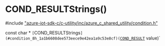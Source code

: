# COND_RESULTStrings()

\#include ["azure-iot-sdk-c/c-utility/inc/azure_c_shared_utility/condition.h"](../iot-c-ref-condition-h.md)  

const char * `[`COND_RESULTStrings`](#condition_8h_1a1b6608dee573eece9e42ea1a9c53e8cf)(`[`COND_RESULT`](#condition_8h_1a806f1a0c35e9db64f4ac300117cc5b15) value)`

